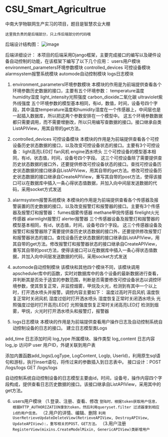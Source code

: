 # CSU_Smart_Agricultrue
中南大学物联网生产实习的项目，题目是智慧农业大棚
```
这里我负责的是后端部分，只上传后端部分的代码哦
```

后端设计结构图：
![image](https://user-images.githubusercontent.com/50700026/126894322-7c7949b2-9568-4156-8a14-9c8060417b67.png)

后端详细设计：
本项目的后端采用Django框架，主要完成接口的编写以及硬件设备自动控制的功能，在该框架下编写了以下几个应用：
users用户模块
environment_parameters环境参数模块
controlled_devices 可控设备模块
alarmsystem报警系统模块
automode自动控制模块
logs日志模块

1.	environment_parameters环境参数模块
本模块的作用是为前端提供查看各个环境参数历史数据的接口，主要有五个环境参数：
		temperature温度
humidity湿度
light_intensity光照强度
carbon_dioxide二氧化碳
ultraviolet紫外线强度
	五个环境参数的模型基本相同，有id，数值，时间，设备号四个字段，其中温度temperature温度和humidity湿度在一个传感器上，中间层也是一起插入数据库，所以把这两个参数安排在一个模型中。
	这五个环境参数数据都只需要调用，而不需要增删改，所以只用编写查数据的接口。接口继承自类ListAPIView，用其自带的get方法。
2.	controlled_devices 可控设备模块
本模块的作用是为前端提供查看各个可控设备历史状态数据的接口，以及改变可控设备状态的接口。主要有3个可控设备：
		light高亮LED灯
		fan风机
		engine洒水喷头
三个可控设备的模型基本相同，有id，状态值，时间，设备号四个字段。
这三个可控设备除了需要提供查历史状态数据的接口外，还要提供修改可控设备状态的接口。查找可控设备历史状态数据的接口继承自ListAPIView，用其自带的get方法。修改可控设备历史状态数据的接口继承自CreateAPIView，重写其自带的post方法，使得该接口可以在数据库中插入一条心得状态值数据，并加入向中间层发送数据的代码，采用socket方式发送
3.	alarmsystem报警系统模块
本模块的作用是为前端提供查看各个传感器及报警装置的历史数据的接口，以及改变报警灯和报警器的接口。主要有3个传感器及报警灯和报警器：
fumes烟雾传感器
methane甲烷传感器
firelight火光传感器
alarmlight报警灯
alerter报警器
三个传感器设备及报警灯和报警器的模型基本相同，有id，状态值，时间，设备号四个字段。
这三个传感器设备及报警灯和报警器除了需要提供查历史状态数据的接口外，还要提供修改报警灯和报警器状态的接口。查找设备历史状态数据的接口继承自ListAPIView，用其自带的get方法。修改报警灯和报警器状态的接口继承自CreateAPIView，重写其自带的post方法，使得该接口可以在数据库中插入一条心得状态值数据，并加入向中间层发送数据的代码，采用socket方式发送

4.	automode自动控制模块
该模块和其他四个模块不同，该模块调用apscheduler库中的函数，实时对数据库中的各个设备的最新数据进行查看，并判断其是否处于适宜的参数范围，判断是否需要修改可控设备状态以调控环境参数，使其恢复正常，并监控烟雾，甲烷及火光，检测到有其中一个以上时，打开洒水喷头并报警。调控内容主要如下：
		温度过高时开启风机
		温度恢复正常时关闭风机
		湿度过低时打开洒水喷头
		湿度恢复正常时关闭洒水喷头
		光照强度过低时打开高亮LED灯
		光照强度恢复正常时关闭高亮LED灯
		检测到烟雾，甲烷，火光时打开洒水喷头和报警灯，报警器
5.	logs日志模块
本模块的作用是为前端提供查看用户操作日志及自动控制系统自动控制设备的日志的接口。
建立日志模型类Logs

add_time	日志添加时间
log_type	所属模块、操作类型
log_content	日志内容
log_ip	访问IP
user	用户ID，外键关联到用户表

添加内置函数add_logs(LogType, LogContent, LogIp, UserId)，利用原生sql语句和游标，执行insert语句，将传过来的参数插入到日志表中。
接口设计：POST /logs/logs    GET /logs/logs

自动控制系统自动控制设备的日志模型主要由id，时间，设备号，操作内容四个字段构成，提供查看日志历史数据的接口。该接口继承自ListAPIView，采用其中的get方法。

6.	users用户模块
（1.登录、注册、查看、修改
```登陆时，根据token获取用户信息，根据HTTP_AUTHORIZATION拿到token，然后利用queryset.filter 过滤器拿到相应id的用户信息。```
（2.用户的详情、编辑、删除
```利用UserRetrieveUpdateDeleteView(RetrieveAPIView, DestroyAPIView, UpdateAPIView):，重写相关的POST、GET方法。```
（3.用户注册
```RegisterView(mixins.CreateModelMixin, GenericAPIView)类新增用户```
